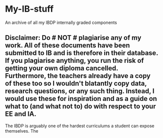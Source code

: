 # My-IB-stuff
An archive of all my IBDP internally graded components 

## Disclaimer: Do # NOT # plagiarise any of my work. All of these documents have been submitted to IB and is therefore in their database. If you plagiarise anything, you run the risk of getting your own diploma cancelled. Furthermore, the teachers already have a copy of these too so I wouldn't blatantly copy data, research questions, or any such thing. Instead, I would use these for inspiration and as a guide on what to (and what not to) do with respect to your EE and IA.

The IBDP is arguably one of the hardest curriculums a student can expose themselves. The 
